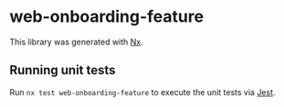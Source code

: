 # web-onboarding-feature

This library was generated with [Nx](https://nx.dev).

## Running unit tests

Run `nx test web-onboarding-feature` to execute the unit tests via [Jest](https://jestjs.io).
